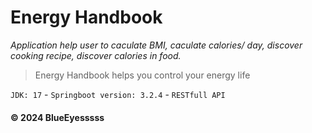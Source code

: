 # Energy Handbook
*Application help user to caculate BMI, caculate calories/ day, discover cooking recipe, discover calories in food.*
> Energy Handbook helps you control your energy life

`JDK: 17` - `Springboot version: 3.2.4` - `RESTfull API`
#### © 2024 BlueEyesssss